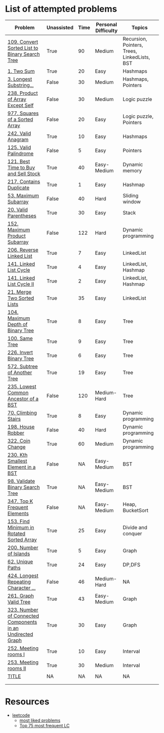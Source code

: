 # List of attempted problems
| Problem                                                                                                                        | Unassisted |   Time  | Personal Difficulty | Topics                                       |
|--------------------------------------------------------------------------------------------------------------------------------|------------|---------|---------------------|----------------------------------------------|
| [ 109. Convert Sorted List to Binary Search Tree ]( https://leetcode.com/problems/convert-sorted-list-to-binary-search-tree/ ) | True       |   90    | Medium              | Recursion, Pointers, Trees, LinkedLists, BST |
| [ 1. Two Sum ](https://leetcode.com/problems/two-sum/)                                                                         | True       |   20    | Easy                | Hashmaps                                     |
| [ 3. Longest Substring... ](https://leetcode.com/problems/longest-substring-without-repeating-characters/)                     | False      |   30    | Medium              | Hashmaps, Pointers                           |
| [ 238. Product of Array Except Self ](https://leetcode.com/problems/product-of-array-except-self/)                             | False      |   30    | Medium              | Logic puzzle                                 |
| [ 977. Squares of a Sorted Array ](https://leetcode.com/problems/squares-of-a-sorted-array/)                                   | False      |   20    | Easy                | Logic puzzle, Pointers                       |
| [ 242. Valid Anagram ](https://leetcode.com/problems/valid-anagram/)                                                           | True       |   10    | Easy                | Hashmaps                                     |
| [ 125. Valid Palindrome ](https://leetcode.com/problems/valid-palindrome/)                                                     | False      |    5    | Easy                | Pointers                                     |
| [ 121. Best Time to Buy and Sell Stock ](https://leetcode.com/problems/best-time-to-buy-and-sell-stock/)                       | True       |   40    | Easy-Medium         | Dynamic memory                               |
| [ 217. Contains Duplicate ](https://leetcode.com/problems/contains-duplicate/)                                                 | True       |    1    | Easy                | Hashmap                                      |
| [ 53. Maximum Subarray ](https://leetcode.com/problems/maximum-subarray/)                                                      | False      |   40    | Hard                | Sliding window                               |
| [ 20. Valid Parentheses ](https://leetcode.com/problems/valid-parentheses/)                                                    | True       |   30    | Easy                | Stack                                        |
| [ 152. Maximum Product Subarray ](https://leetcode.com/problems/maximum-product-subarray/)                                     | False      |  122    | Hard                | Dynamic programming                          |
| [ 206. Reverse Linked List ](https://leetcode.com/problems/reverse-linked-list/)                                               | True       |    7    | Easy                | LinkedList                                   |
| [ 141. Linked List Cycle ](https://leetcode.com/problems/linked-list-cycle/)                                                   | True       |    4    | Easy                | LinkedList, Hashmap                          |
| [ 141. Linked List Cycle II ](https://leetcode.com/problems/linked-list-cycle-ii/description/)                                 | True       |    2    | Easy                | LinkedList, Hashmap                          |
| [ 21. Merge Two Sorted Lists ](https://leetcode.com/problems/merge-two-sorted-lists/)                                          | True       |   35    | Easy                | LinkedList                                   |
| [ 104. Maximum Depth of Binary Tree ](https://leetcode.com/problems/maximum-depth-of-binary-tree/)                             | True       |    8    | Easy                | Tree                                         |
| [ 100. Same Tree ](https://leetcode.com/problems/same-tree/)                                                                   | True       |    9    | Easy                | Tree                                         |
| [ 226. Invert Binary Tree ](https://leetcode.com/problems/invert-binary-tree/)                                                 | True       |    6    | Easy                | Tree                                         |
| [ 572. Subtree of Another Tree ](https://leetcode.com/problems/subtree-of-another-tree/)                                       | True       |   19    | Easy                | Tree                                         |
| [ 235. Lowest Common Ancestor of a BST ](https://leetcode.com/problems/lowest-common-ancestor-of-a-binary-search-tree/)        | False      |  120    | Medium-Hard         | Tree                                         |
| [ 70. Climbing Stairs ](https://leetcode.com/problems/climbing-stairs/description/)                                            | True       |    8    | Easy                | Dynamic programming                          |
| [ 198. House Robber ](https://leetcode.com/problems/house-robber/)                                                             | False      |   40    | Hard                | Dynamic programming                          |
| [ 322. Coin Change ](https://leetcode.com/problems/coin-change/)                                                               | True       |   60    | Medium              | Dynamic programming                          |
| [ 230. Kth Smallest Element in a BST ](https://leetcode.com/problems/kth-smallest-element-in-a-bst/description/)               | False      |   NA    | Easy-Medium         | BST                                          |
| [ 98. Validate Binary Search Tree ](https://leetcode.com/problems/validate-binary-search-tree/)                                | True       |   NA    | Easy-Medium         | BST                                          |
| [ 347. Top K Frequent Elements ](https://leetcode.com/problems/top-k-frequent-elements/description/?orderBy=most_votes)        | False      |   NA    | Easy-Medium         | Heap, BucketSort                             |
| [ 153. Find Minimum in Rotated Sorted Array ]( https://leetcode.com/problems/find-minimum-in-rotated-sorted-array/ )           | True       |   25    | Easy                | Divide and conquer                           |
| [ 200. Number of Islands ]( https://leetcode.com/problems/number-of-islands/ )                                                 | True       |    5    | Easy                | Graph                                        |
| [ 62. Unique Paths ]( https://leetcode.com/problems/unique-paths/ )                                                            | True       |   24    | Easy                | DP,DFS                                       |
| [ 424. Longest Repeating Character ... ]( https://leetcode.com/problems/longest-repeating-character-replacement/description/ ) | False      |   46    | Medium-Hard         | NA                                           |
| [ 261. Graph Valid Tree ]( https://www.lintcode.com/problem/178/?utm_source=%5B%27sc-bky-zy%27%5D )                            | True       |   43    | Easy-Medium         | Graph                                        |
| [ 323. Number of Connected Components in an Undirected Graph ]( https://www.youtube.com/watch?v=8f1XPm4WOUc )                  | True       |   30    | Easy                | Graph                                        |
| [ 252. Meeting rooms I ](https://www.lintcode.com/problem/920/)                                                                | True       |   10    | Easy                | Interval                                     |
| [ 253. Meeting rooms II ]( https://www.lintcode.com/problem/919/discuss )                                                      | True       |   30    | Medium              | Interval                                     |
| [ TITLE ]( LINK )                                                                                                              | NA         |   NA    | NA                  | NA                                           |
|                                                                                                                                |            |         |                     |                                              |
|                                                                                                                                |            |         |                     |                                              |

# Resources
- [leetcode](https://leetcode.com/problemset)
    - [most liked problems](https://adityarajput.com/leetcode/)
    - [Top 75 most frequent LC](https://docs.google.com/spreadsheets/d/1A2PaQKcdwO_lwxz9bAnxXnIQayCouZP6d-ENrBz_NXc/edit#gid=0)
